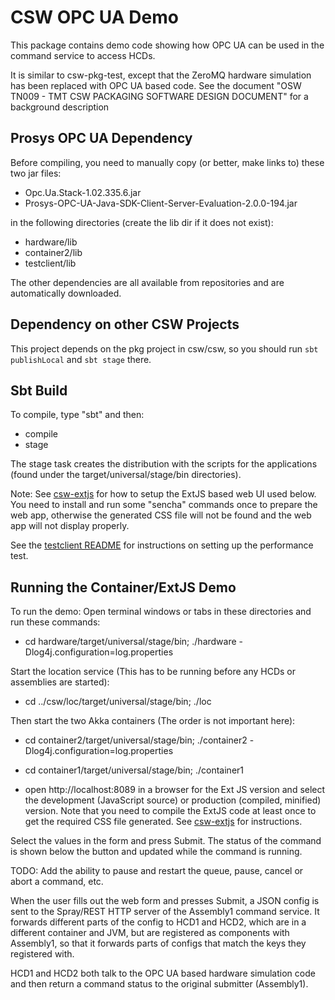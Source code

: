 CSW OPC UA Demo
=============

This package contains demo code showing how OPC UA can be used in the command service to access HCDs.

It is similar to csw-pkg-test, except that the ZeroMQ hardware simulation has been replaced with OPC UA based code.
See the document "OSW TN009 - TMT CSW PACKAGING SOFTWARE DESIGN DOCUMENT" for a background description

Prosys OPC UA Dependency
----------------------------

Before compiling, you need to manually copy (or better, make links to) these two jar files:

* Opc.Ua.Stack-1.02.335.6.jar
* Prosys-OPC-UA-Java-SDK-Client-Server-Evaluation-2.0.0-194.jar

in the following directories (create the lib dir if it does not exist):

* hardware/lib
* container2/lib
* testclient/lib

The other dependencies are all available from repositories and are automatically downloaded.

Dependency on other CSW Projects
--------------------------------

This project depends on the pkg project in csw/csw, so you should run `sbt publishLocal` and `sbt stage` there.


Sbt Build
---------

To compile, type "sbt" and then:

* compile
* stage

The stage task creates the distribution with the scripts for the applications
(found under the target/universal/stage/bin directories).

Note: See <a href="https://github.com/tmtsoftware/csw-extjs">csw-extjs</a> for how to setup the ExtJS
based web UI used below. You need to install and run some "sencha" commands once to prepare the web app, otherwise
the generated CSS file will not be found and the web app will not display properly.

See the <a href="https://github.com/tmtsoftware/csw-opc-ua/testclient">testclient README</a> for instructions on
setting up the performance test.

Running the Container/ExtJS Demo
--------------------------------

To run the demo: Open terminal windows or tabs in these directories and run these commands:

* cd hardware/target/universal/stage/bin; ./hardware -Dlog4j.configuration=log.properties

Start the location service (This has to be running before any HCDs or assemblies are started):

* cd ../csw/loc/target/universal/stage/bin; ./loc

Then start the two Akka containers (The order is not important here):

* cd container2/target/universal/stage/bin; ./container2 -Dlog4j.configuration=log.properties
* cd container1/target/universal/stage/bin; ./container1

* open http://localhost:8089 in a browser for the Ext JS version and select the development
(JavaScript source) or production (compiled, minified) version. Note that you need to
compile the ExtJS code at least once to get the required CSS file generated.
See <a href="https://github.com/tmtsoftware/csw-extjs">csw-extjs</a> for instructions.

Select the values in the form and press Submit. The status of the command is shown below the button and updated
while the command is running.

TODO: Add the ability to pause and restart the queue, pause, cancel or abort a command, etc.

When the user fills out the web form and presses Submit, a JSON config is sent to the Spray/REST HTTP server
of the Assembly1 command service. It forwards different parts of the config to HCD1 and HCD2, which are in
a different container and JVM, but are registered as components with Assembly1, so that it forwards parts of
configs that match the keys they registered with.

HCD1 and HCD2 both talk to the OPC UA based hardware simulation code and then return a command status to the
original submitter (Assembly1).



